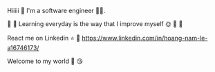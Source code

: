 Hiiiii 👋
I'm a software engineer 🧑‍💻.

🌱 🌿 Learning everyday is the way that I improve myself 🌞 🌼 🌳

React me on Linkedin ⭐ 🌟
https://www.linkedin.com/in/hoang-nam-le-a16746173/


Welcome to my world 🤩 😘
